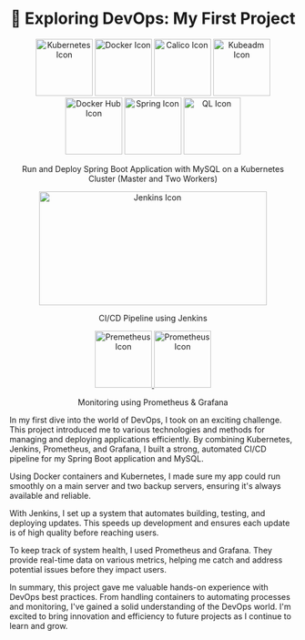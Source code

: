 <h1 align="center">👋 Exploring DevOps: My First Project</h1>

<p align="center">
    <img src="https://upload.wikimedia.org/wikipedia/labs/thumb/b/ba/Kubernetes-icon-color.svg/2110px-Kubernetes-icon-color.svg.png" alt="Kubernetes Icon" width="100" height="100">
    <img src="https://static-00.iconduck.com/assets.00/docker-icon-512x438-ga1hb37h.png" alt="Docker Icon" width="100" height="100">
    <img src="https://connect.redhat.com/s3api/prod-s3api/felix_icon.png" alt="Calico Icon" width="100" height="100">
    <img src="https://raw.githubusercontent.com/kubernetes/kubeadm/master/logos/stacked/color/kubeadm-stacked-color.png" alt="Kubeadm Icon" width="100" height="100">
    <img src="https://github.com/NadineMili/Devops/assets/80693299/f5cbb0cd-0b9d-4666-8e65-e6f5760859b6" alt="Docker Hub Icon" width="100" height="100">
    <img src="https://github.com/NadineMili/Devops/assets/80693299/39ea787f-c913-4fd8-9413-4e19b5aa2364" alt="Spring Icon" width="100" height="100">
    <img src="https://github.com/NadineMili/Devops/assets/80693299/efe8c64b-244e-429a-baea-2c0989b57c46" alt="QL Icon" width="100" height="100">
</p>

<p align="center">
    Run and Deploy Spring Boot Application with MySQL on a Kubernetes Cluster (Master and Two Workers)
</p>

<p align="center">
    <a>
        <img src="https://jhooq.com/wp-content/uploads/2020/10/jenkins-ci-cd-flow.png" alt="Jenkins Icon" width="400" height="200">
    </a>
</p>

<p align="center">
    CI/CD Pipeline using Jenkins
</p>

<p align="center">
    <a href="https://github.com/NadineMili/Devops/assets/80693299/c88b7142-632d-44e6-aadd-f0f193c958fa">
        <img src="https://github.com/NadineMili/Devops/assets/80693299/c88b7142-632d-44e6-aadd-f0f193c958fa" alt="Premetheus Icon" width="100" height="100">
    </a>
    <a href="https://github.com/NadineMili/Devops/assets/80693299/7ee58494-2cc7-4aae-91b4-bcd5ffc73122">
        <img src="https://github.com/NadineMili/Devops/assets/80693299/7ee58494-2cc7-4aae-91b4-bcd5ffc73122" alt="Prometheus Icon" width="100" height="100">
    </a>
</p>

<p align="center">
    Monitoring using Prometheus & Grafana
</p>

<p> In my first dive into the world of DevOps, I took on an exciting challenge. This project introduced me to various technologies and methods for managing and deploying applications efficiently. By combining Kubernetes, Jenkins, Prometheus, and Grafana, I built a strong, automated CI/CD pipeline for my Spring Boot application and MySQL.

Using Docker containers and Kubernetes, I made sure my app could run smoothly on a main server and two backup servers, ensuring it's always available and reliable.

With Jenkins, I set up a system that automates building, testing, and deploying updates. This speeds up development and ensures each update is of high quality before reaching users.

To keep track of system health, I used Prometheus and Grafana. They provide real-time data on various metrics, helping me catch and address potential issues before they impact users.

In summary, this project gave me valuable hands-on experience with DevOps best practices. From handling containers to automating processes and monitoring, I've gained a solid understanding of the DevOps world. I'm excited to bring innovation and efficiency to future projects as I continue to learn and grow. </p>
